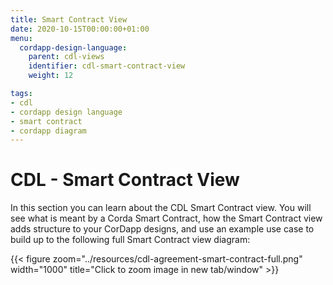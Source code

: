 ```yaml
---
title: Smart Contract View
date: 2020-10-15T00:00:00+01:00
menu:
  cordapp-design-language:
    parent: cdl-views
    identifier: cdl-smart-contract-view
    weight: 12

tags:
- cdl
- cordapp design language
- smart contract
- cordapp diagram
---
```


# CDL - Smart Contract View

In this section you can learn about the CDL Smart Contract view. You will see what is meant by a Corda Smart Contract, how the Smart Contract view adds structure to your CorDapp designs, and use an example use case to build up to the following full Smart Contract view diagram:

{{< figure zoom="../resources/cdl-agreement-smart-contract-full.png" width="1000" title="Click to zoom image in new tab/window" >}}
